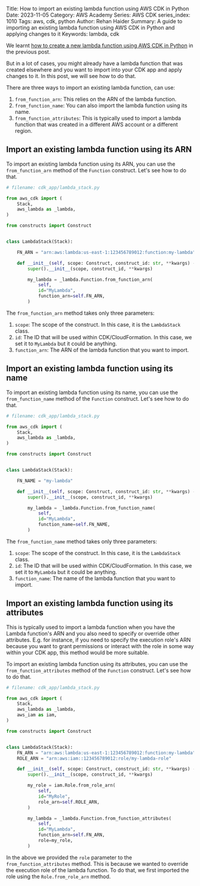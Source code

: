 Title: How to import an existing lambda function using AWS CDK in Python
Date: 2023-11-05
Category: AWS Academy
Series: AWS CDK
series_index: 1010
Tags: aws, cdk, python
Author: Rehan Haider
Summary: A guide to importing an existing lambda function using AWS CDK in Python and applying changes to it
Keywords: lambda, cdk


We learnt [how to create a new lambda function using AWS CDK in Python]({filename}50001000-cdk-fn-create-lambda.md) in the previous post. 

But in a lot of cases, you might already have a lambda function that was created elsewhere and you want to import into your CDK app and apply changes to it. In this post, we will see how to do that.

There are three ways to import an existing lambda function, can use:

1. `from_function_arn`: This relies on the ARN of the lambda function.
2. `from_function_name`: You can also import the lambda function using its name.
3. `from_function_attributes`: This is typically used to import a lambda function that was created in a different AWS account or a different region.


## Import an existing lambda function using its ARN

To import an existing lambda function using its ARN, you can use the `from_function_arn` method of the `Function` construct. Let's see how to do that.

```python
# filename: cdk_app/lambda_stack.py

from aws_cdk import (
    Stack,
    aws_lambda as _lambda,
)

from constructs import Construct


class LambdaStack(Stack):

    FN_ARN = "arn:aws:lambda:us-east-1:123456789012:function:my-lambda"

    def __init__(self, scope: Construct, construct_id: str, **kwargs) -> None:
        super().__init__(scope, construct_id, **kwargs)

        my_lambda = _lambda.Function.from_function_arn(
            self,
            id="MyLambda",
            function_arn=self.FN_ARN,
        )
```

The `from_function_arn` method takes only three parameters:

1. `scope`: The scope of the construct. In this case, it is the `LambdaStack` class.
2. `id`: The ID that will be used within CDK/CloudFormation. In this case, we set it to `MyLambda` but it could be anything.
3. `function_arn`: The ARN of the lambda function that you want to import.

## Import an existing lambda function using its name


To import an existing lambda function using its name, you can use the `from_function_name` method of the `Function` construct. Let's see how to do that.

```python
# filename: cdk_app/lambda_stack.py

from aws_cdk import (
    Stack,
    aws_lambda as _lambda,
)

from constructs import Construct


class LambdaStack(Stack):

    FN_NAME = "my-lambda"

    def __init__(self, scope: Construct, construct_id: str, **kwargs) -> None:
        super().__init__(scope, construct_id, **kwargs)

        my_lambda = _lambda.Function.from_function_name(
            self,
            id="MyLambda",
            function_name=self.FN_NAME,
        )
```

The `from_function_name` method takes only three parameters:

1. `scope`: The scope of the construct. In this case, it is the `LambdaStack` class.
2. `id`: The ID that will be used within CDK/CloudFormation. In this case, we set it to `MyLambda` but it could be anything.
3. `function_name`: The name of the lambda function that you want to import.


## Import an existing lambda function using its attributes

This is typically used to import a lambda function when you have the Lambda function's ARN and you also need to specify or override other attributes. E.g. for instance, if you need to specify the execution role's ARN because you want to grant permissions or interact with the role in some way within your CDK app, this method would be more suitable.

To import an existing lambda function using its attributes, you can use the `from_function_attributes` method of the `Function` construct. Let's see how to do that.

```python
# filename: cdk_app/lambda_stack.py

from aws_cdk import (
    Stack,
    aws_lambda as _lambda,
    aws_iam as iam,
)

from constructs import Construct


class LambdaStack(Stack):
    FN_ARN = "arn:aws:lambda:us-east-1:123456789012:function:my-lambda"
    ROLE_ARN = "arn:aws:iam::123456789012:role/my-lambda-role"

    def __init__(self, scope: Construct, construct_id: str, **kwargs) -> None:
        super().__init__(scope, construct_id, **kwargs)

        my_role = iam.Role.from_role_arn(
            self,
            id="MyRole",
            role_arn=self.ROLE_ARN,
        )

        my_lambda = _lambda.Function.from_function_attributes(
            self,
            id="MyLambda",
            function_arn=self.FN_ARN,
            role=my_role,
        )
```

In the above we provided the `role` parameter to the `from_function_attributes` method. This is because we wanted to override the execution role of the lambda function. To do that, we first imported the role using the `Role.from_role_arn` method.